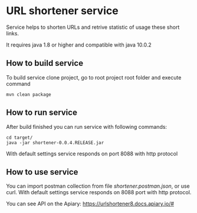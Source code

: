 # URL shortener service
Service helps to shorten URLs and retrive statistic of usage these short links.

It requires java 1.8 or higher and compatible with java 10.0.2

## How to build service
To build service clone project, go to root project root folder and execute command
```
mvn clean package
```
## How to run service
After build finished you can run service with following commands:
```
cd target/
java -jar shortener-0.0.4.RELEASE.jar
```
With default settings service responds on port 8088 with http protocol

## How to use service
You can import postman collection from file *shortener.postman.json*, or use curl.
With default settings service responds on 8088 port with http protocol.

You can see API on the Apiary: https://urlshortener8.docs.apiary.io/#